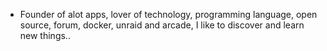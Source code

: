 - Founder of alot apps, lover of technology, programming language, open source, forum, docker, unraid and arcade, I like to discover and learn new things..
  <br>











































































































































































































































































































































































































































































































































































































































































